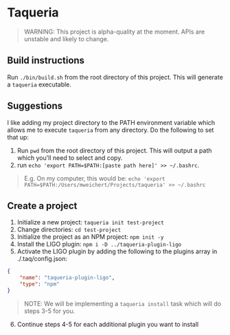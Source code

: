 # Taqueria

> WARNING: This project is alpha-quality at the moment. APIs are unstable and likely to change.
## Build instructions

Run `./bin/build.sh` from the root directory of this project. This will generate a `taqueria` executable.

## Suggestions

I like adding my project directory to the PATH environment variable which allows me to execute `taqueria` from any directory. Do the following to set that up:

1. Run `pwd` from the root directory of this project. This will output a path which you'll need to select and copy.
2. run `echo 'export PATH=$PATH:[paste path here]' >> ~/.bashrc`. 

> E.g. On my computer, this would be: `echo 'export PATH=$PATH:/Users/mweichert/Projects/taqueria' >> ~/.bashrc`

## Create a project
1. Initialize a new project: `taqueria init test-project`
2. Change directories: `cd test-project`
3. Initialize the project as an NPM project: `npm init -y`
4. Install the LIGO plugin: `npm i -D ../taqueria-plugin-ligo`
5. Activate the LIGO plugin by adding the following to the plugins array in ./.taq/config.json:
```json
{
    "name": "taqueria-plugin-ligo",
    "type": "npm"
}
```

> NOTE: We will be implementing a `taqueria install` task which will do steps 3-5 for you.
6. Continue steps 4-5 for each additional plugin you want to install
